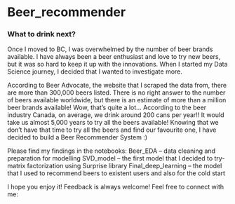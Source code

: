 # Beer_recommender

### What to drink next?

Once I moved to BC, I was overwhelmed by the number of beer brands available. I have always been a beer enthusiast and love to try new beers, but it was so hard to keep it up with the innovations. When I started my Data Science journey, I decided that I wanted to investigate more.

According to Beer Advocate, the website that I scraped the data from, there are more than 300,000 beers listed.
There is no right answer to the number of beers available worldwide, but there is an estimate of more than a million beer brands available!
Wow, that’s quite a lot… According to the beer industry Canada, on average, we drink around 200 cans per year!! It would take us almost 5,000 years to try all the beers available!
Knowing that we don’t have that time to try all the beers and find our favourite one, I have decided to build a Beer Recommender System :)

Please find my findings in the notebooks:
Beer_EDA – data cleaning and preparation for modelling
SVD_model – the first model that I decided to try- matrix factorization using Surprise library
Final_deep_learning – the model that I used to recommend beers to existent  users and also for the cold start

I hope you enjoy it! Feedback is always welcome!
Feel free to connect with me: